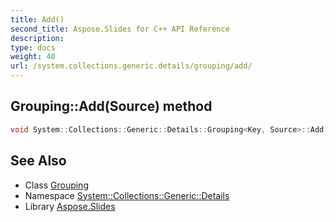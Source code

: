```yaml
---
title: Add()
second_title: Aspose.Slides for C++ API Reference
description: 
type: docs
weight: 40
url: /system.collections.generic.details/grouping/add/
---
```

## Grouping::Add(Source) method




```cpp
void System::Collections::Generic::Details::Grouping<Key, Source>::Add(Source item)
```

## See Also

* Class [Grouping](../)
* Namespace [System::Collections::Generic::Details](../../)
* Library [Aspose.Slides](../../../)